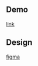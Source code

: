 ## Demo

[link](https://mycontactly.vercel.app)

## Design

[figma](https://www.figma.com/design/wiQgD1NL5Ft6KQPijdstZI/Lookinsure?node-id=0-1&t=Tnx4Z8JxFlucdxml-1)
